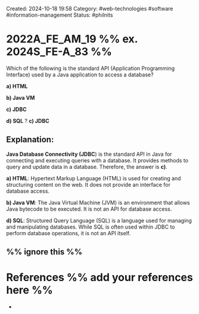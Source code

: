 Created: 2024-10-18 19:58
Category: #web-technologies #software #information-management 
Status: #philnits


# 2022A_FE_AM_19 %% ex. 2024S_FE-A_83 %%

Which of the following is the standard API (Application Programming Interface) used by a Java application to access a database?


**a) HTML**

**b) Java VM**

**c) JDBC**

**d) SQL**
? 
**c) JDBC**

## **Explanation:**

**Java Database Connectivity (JDBC**) is the standard API in Java for connecting and executing queries with a database. It provides methods to query and update data in a database. Therefore, the answer is **c)**.

**a) HTML**: Hypertext Markup Language (HTML) is used for creating and structuring content on the web. It does not provide an interface for database access.
    
**b) Java VM**: The Java Virtual Machine (JVM) is an environment that allows Java bytecode to be executed. It is not an API for database access.
    
**d) SQL**: Structured Query Language (SQL) is a language used for managing and manipulating databases. While SQL is often used within JDBC to perform database operations, it is not an API itself.





%% ignore this %%
---









# References %% add your references here %%
- 